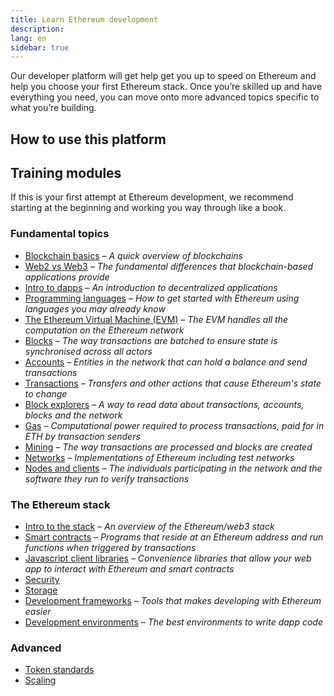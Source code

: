 ```yaml
---
title: Learn Ethereum development
description:
lang: en
sidebar: true
---
```


Our developer platform will get help get you up to speed on Ethereum and help you choose your first Ethereum stack. Once you’re skilled up and have everything you need, you can move onto more advanced topics specific to what you’re building.

## How to use this platform

## Training modules

If this is your first attempt at Ethereum development, we recommend starting at the beginning and working you way through like a book.

### Fundamental topics

- [Blockchain basics](/en/edn/learn/blockchain-basics/) _– A quick overview of blockchains_
- [Web2 vs Web3](/en/edn/learn/web2-vs-web3/) _– The fundamental differences that blockchain-based applications provide_
- [Intro to dapps](/en/edn/learn/dapps/) _– An introduction to decentralized applications_
- [Programming languages](/en/edn/learn/programming-languages/) _– How to get started with Ethereum using languages you may already know_
- [The Ethereum Virtual Machine (EVM)](/en/edn/learn/evm/) _– The EVM handles all the computation on the Ethereum network_
- [Blocks](/en/edn/learn/blocks/) _– The way transactions are batched to ensure state is synchronised across all actors_
- [Accounts](/en/edn/learn/accounts/) _– Entities in the network that can hold a balance and send transactions_
- [Transactions](/en/edn/learn/transactions/) _– Transfers and other actions that cause Ethereum's state to change_
- [Block explorers](/en/edn/learn/block-explorers/) _– A way to read data about transactions, accounts, blocks and the network_
- [Gas](/en/edn/learn/gas/) _– Computational power required to process transactions, paid for in ETH by transaction senders_
- [Mining](/en/edn/learn/mining/) _– The way transactions are processed and blocks are created_
- [Networks](/en/edn/learn/networks/) _– Implementations of Ethereum including test networks_
- [Nodes and clients](/en/edn/learn/nodes-and-clients/) _– The individuals participating in the network and the software they run to verify transactions_

### The Ethereum stack

- [Intro to the stack](/en/edn/learn/intro-to-stack/) _– An overview of the Ethereum/web3 stack_
- [Smart contracts](/en/edn/learn/smart-contracts/) _– Programs that reside at an Ethereum address and run functions when triggered by transactions_
- [Javascript client libraries](/en/edn/learn/javascript-client-libraries/) _– Convenience libraries that allow your web app to interact with Ethereum and smart contracts_
- [Security](/en/edn/learn/security/)
- [Storage](/en/edn/learn/storage/)
- [Development frameworks](/en/edn/learn/development-frameworks/) _– Tools that makes developing with Ethereum easier_
- [Development environments](/en/edn/learn/IDEs/) _– The best environments to write dapp code_

### Advanced

- [Token standards](/en/edn/learn/tokens/)
- [Scaling](/en/edn/learn/scaling/)

